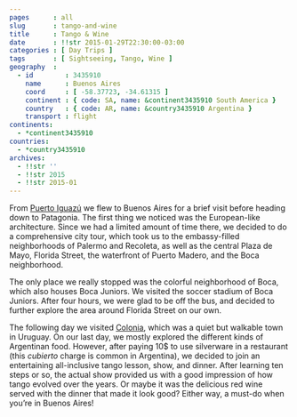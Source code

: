 ```yaml
---
pages      : all
slug       : tango-and-wine
title      : Tango & Wine
date       : !!str 2015-01-29T22:30:00-03:00
categories : [ Day Trips ]
tags       : [ Sightseeing, Tango, Wine ]
geography  :
  - id        : 3435910
    name      : Buenos Aires
    coord     : [ -58.37723, -34.61315 ]
    continent : { code: SA, name: &continent3435910 South America }
    country   : { code: AR, name: &country3435910 Argentina }
    transport : flight
continents:
  - *continent3435910
countries:
  - *country3435910
archives:
  - !!str ''
  - !!str 2015
  - !!str 2015-01
---
```


From [Puerto Iguazú](/blog/the-complete-picture-of-iguazu-falls.html) we flew to Buenos Aires for a brief visit before heading down to Patagonia. The first thing we noticed was the European-like architecture. Since we had a limited amount of time there, we decided to do a comprehensive city tour, which took us to the embassy-filled neighborhoods of Palermo and Recoleta, as well as the central Plaza de Mayo, Florida Street, the waterfront of Puerto Madero, and the Boca neighborhood.

The only place we really stopped was the colorful neighborhood of Boca, which also houses Boca Juniors. We visited the soccer stadium of Boca Juniors. After four hours, we were glad to be off the bus, and decided to further explore the area around Florida Street on our own.

The following day we visited [Colonia](/blog/the-quaint-town-of-colonia.html), which was a quiet but walkable town in Uruguay. On our last day, we mostly explored the different kinds of Argentinan food. However, after paying 10$ to use silverware in a restaurant (this *cubierto* charge is common in Argentina), we decided to join an entertaining all-inclusive tango lesson, show, and dinner. After learning ten steps or so, the actual show provided us with a good impression of how tango evolved over the years. Or maybe it was the delicious red wine served with the dinner that made it look good? Either way, a must-do when you’re in Buenos Aires!